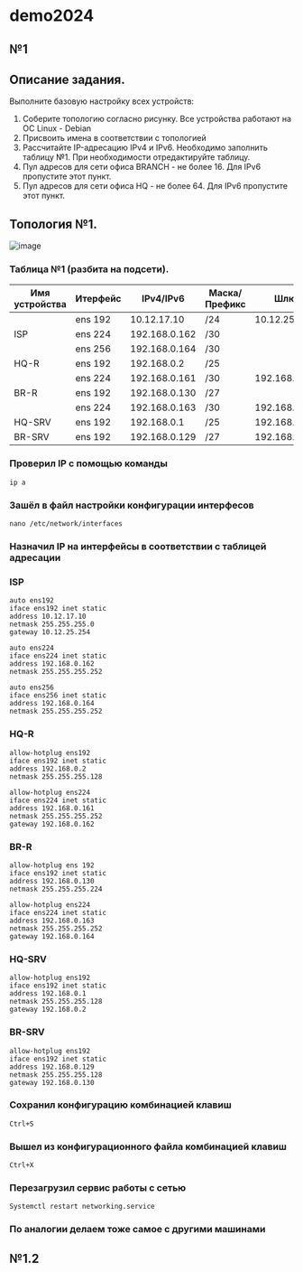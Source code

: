 # demo2024

## №1

## Описание задания.
Выполните базовую настройку всех устройств:

1) Соберите топологию согласно рисунку. Все устройства работают на OC Linux - Debian
2) Присвоить имена в соответствии с топологией
3) Рассчитайте IP-адресацию IPv4 и IPv6. Необходимо заполнить таблицу №1. При необходимости отредактируйте таблицу.
4) Пул адресов для сети офиса BRANCH - не более 16. Для IPv6 пропустите этот пункт.
5) Пул адресов для сети офиса HQ - не более 64. Для IPv6 пропустите этот пункт.
  
## Топология №1.

![image](https://github.com/ignatevsanechka/demo2024/assets/149755492/f2e3ea82-d5ef-40a7-9fc4-aa9a5abb8841)

### Таблица №1 (разбита на подсети).

| Имя устройства | Итерфейс |  IPv4/IPv6   | Маска/Префикс |       Шлюз       |
| -------------- | -------- | ------------ | ------------- |    ----------    |
|                | ens 192  | 10.12.17.10  | /24           | 10.12.25.254     |
| ISP            | ens 224  | 192.168.0.162| /30           |                  |
|                | ens 256  | 192.168.0.164| /30           |                  |
| HQ-R           | ens 192  | 192.168.0.2  | /25           |                  |
|                | ens 224  | 192.168.0.161| /30           | 192.168.0.162    |
| BR-R           | ens 192  | 192.168.0.130| /27           |                  |
|                | ens 224  | 192.168.0.163| /30           | 192.168.0.164    |
| HQ-SRV         | ens 192  | 192.168.0.1  | /25           | 192.168.0.2      |
| BR-SRV         | ens 192  | 192.168.0.129| /27           | 192.168.0.130    |
### Проверил IP с помощью команды 
```
ip a
```
### Зашёл в файл настройки конфигурации интерфесов
```
nano /etc/network/interfaces
```
### Назначил IP на интерфейсы в соответствии с таблицей адресации
### ISP
```
auto ens192
iface ens192 inet static
address 10.12.17.10
netmask 255.255.255.0
gateway 10.12.25.254

auto ens224
iface ens224 inet static
address 192.168.0.162
netmask 255.255.255.252

auto ens256 
iface ens256 inet static
address 192.168.0.164
netmask 255.255.255.252
```
### HQ-R
```
allow-hotplug ens192
iface ens192 inet static
address 192.168.0.2
netmask 255.255.255.128

allow-hotplug ens224
iface ens224 inet static
address 192.168.0.161
netmask 255.255.255.252
gateway 192.168.0.162
```
### BR-R
```
allow-hotplug ens 192
iface ens192 inet static
address 192.168.0.130
netmask 255.255.255.224

allow-hotplug ens224
iface ens224 inet static
address 192.168.0.163
netmask 255.255.255.252
gateway 192.168.0.164
```
### HQ-SRV
```
allow-hotplug ens192
iface ens192 inet static
address 192.168.0.1
netmask 255.255.255.128
gateway 192.168.0.2
```
### BR-SRV
```
allow-hotplug ens192
iface ens192 inet static
address 192.168.0.129
netmask 255.255.255.128
gateway 192.168.0.130
```
### Сохранил конфигурацию комбинацией клавиш
```
Ctrl+S
```
### Вышел из конфигурационного файла комбинацией клавиш
```
Ctrl+X
```
### Перезагрузил сервис работы с сетью
```
Systemctl restart networking.service
```
### По аналогии делаем тоже самое с другими машинами
## №1.2
